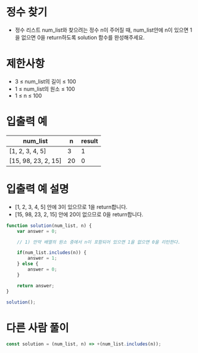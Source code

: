 # 정수 찾기
- 정수 리스트 num_list와 찾으려는 정수 n이 주어질 때, num_list안에 n이 있으면 1을 없으면 0을 return하도록 solution 함수를 완성해주세요.


# 제한사항
- 3 ≤ num_list의 길이 ≤ 100
- 1 ≤ num_list의 원소 ≤ 100
- 1 ≤ n ≤ 100


# 입출력 예
| num_list | n | result |
| -------- | - |------ |
| [1, 2, 3, 4, 5] | 3 | 1 |
| [15, 98, 23, 2, 15] | 20 | 0 |

# 입출력 예 설명
- [1, 2, 3, 4, 5] 안에 3이 있으므로 1을 return합니다.
- [15, 98, 23, 2, 15] 안에 20이 없으므로 0을 return합니다.


```javascript
function solution(num_list, n) {
    var answer = 0;

    // 1) 만약 배열의 원소 중에서 n이 포함되어 있으면 1을 없으면 0을 리턴한다.

    if(num_list.includes(n)) {
        answer = 1;
    } else {
        answer = 0;
    }

    return answer;
}

solution();
```

# 다른 사람 풀이

```javascript
const solution = (num_list, n) => +(num_list.includes(n));
```


